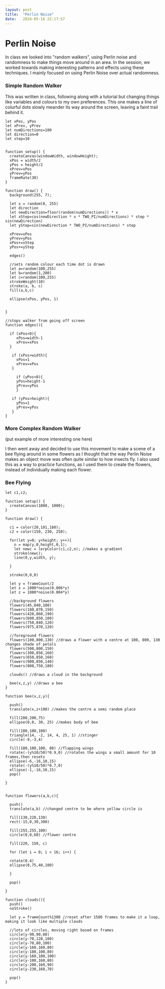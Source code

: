 ```yaml
---
layout: post
title:  "Perlin Noise"
date:   2024-05-16 22:17:57 
---
```


# Perlin Noise

In class we looked into "random walkers", using Perlin noise and randomness to make things move around in an area.
In the session, we worked towards making interesting patterns and effects using these techniques. I mainly focused on using Perlin Noise over actual randomness.

### Simple Random Walker
This was written in class, following along with a tutorial but changing things like variables and colours to my own preferences. This one makes a line of colurful dots slowly meander its way around the screen, leaving a faint trail behind it.

```
let xPos, yPos
let xPrev, yPrev
let numDirections=100
let direction=0
let step=10


function setup() {
  createCanvas(windowWidth, windowHeight);
  xPos = width/2
  yPos = height/2  
  xPrev=xPos
  yPrev=yPos
  frameRate(30)
}

function draw() {
  background(255, 7);

  let x = random(0, 255)
  let direction
  let newDirection=floor(random(numDirections)) * x
  let xStep=cos(newDirection * x * TWO_PI/numDirections) * step * sin(newDirection)
  let yStep=sin(newDirection * TWO_PI/numDirections) * step
  
  xPrev=xPos
  yPrev=yPos
  xPos+=xStep
  yPos+=yStep
  
  edges()
  
  //sets random colour each time dot is drawn
  let a=random(100,255)
  let b=random(1,200)
  let c=random(100,255)
  strokeWeight(10)
  stroke(a, b, c)
  fill(a,b,c)
  
  ellipse(xPos, yPos, 1)
  
  
}

//stops walker from going off screen
function edges(){

  if (xPos<0){
     xPos=width-1
     xPrev=xPos
  }
  
   if (xPos>width){
     xPos=1
     xPrev=xPos
   }
  
     if (yPos<0){
     yPos=height-1
     yPrev=yPos
     }
  
   if (yPos>height){
     yPos=1
     yPrev=yPos
   }
}
```

### More Complex Random Walker

(put example of more interesting one here)

I then went away and decided to use this movement to make a scene of a bee flying around in some flowers as I thought that the way Perlin Noise makes an object move was often quite similar to how insects fly. I also used this as a way to practice functions, as I used them to create the flowers, instead of individually making each flower. 

### Bee Flying
```
let c1,c2;

function setup() {
  createCanvas(1000, 1000);
}

function draw() {
 
  c1 = color(20,101,180);
  c2 = color(150, 230, 250);
  
  for(let y=0; y<height; y++){
    n = map(y,0,height,0,1);
    let newc = lerpColor(c1,c2,n); //makes a gradient
    stroke(newc);
    line(0,y,width, y);
    
  }
  
  stroke(0,0,0)

  let y = frameCount/2
  let x = 1000*noise(0.006*y)
  let z = 1000*noise(0.004*y)
  
  //background flowers
  flowers(45,840,180)
  flowers(180,870,150)
  flowers(420,860,190)
  flowers(600,850,100)
  flowers(750,840,120)
  flowers(975,870,120)
  
  //foreground flowers
  flowers(100,800,130) //draws a flower with a centre at 100, 800, 130 changes shade of petals
  flowers(500,800,150)
  flowers(300,850,160)
  flowers(650,850,160)
  flowers(900,850,140)
  flowers(800,750,180)
  
  clouds() //draws a cloud in the background
  
  bee(x,z,y) //draws a bee
}

function bee(x,z,y){
  
  push()
  translate(x,z+100) //makes the centre a semi random place
  
  fill(200,200,75)
  ellipse(0,0, 30, 25) //makes body of bee
  
  fill(100,100,100)
  triangle(14, -2, 14, 4, 25, 1) //stinger
  circle(-9,-3,4)
  
  fill(100,100,100, 80) //flapping wings
  rotate(-(y%10/50)*0.9,0) //rotates the wings a small amount for 10 frames,then resets
  ellipse(-6,-16,10,15)
  rotate(-(y%10/50)*0.7,0)
  ellipse(-1,-16,10,15)
  pop()
  
}


function flowers(a,b,c){

  push()
  translate(a,b) //changed centre to be where yellow circle is
    
  fill(130,220,130)
  rect(-15,0,30,300)
  
  fill(255,255,100)
  circle(0,0,60) //flower centre
 
  fill(220, 150, c)
  
  for (let i = 0; i < 16; i++) {

  rotate(0.4)
  ellipse(0,75,40,100)
    
  }
  
  pop() 
  
}

function clouds(){
  push()
  noStroke()
  
  let y = frameCount%1300 //reset after 1500 frames to make it a loop, making it look like multiple clouds

  //lots of circles, moving right based on frames
  circle(y-90,90,80)
  circle(y-70,120,100)
  circle(y-70,80,100)
  circle(y-160,160,80)
  circle(y-180,100,80)
  circle(y-160,100,100)
  circle(y-100,160,80)
  circle(y-200,160,90)
  circle(y-230,160,70)
  
  pop()
}

```
